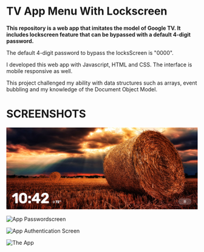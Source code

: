 # TV App Menu With Lockscreen

**This repository is a web app that imitates the model of Google TV. It includes lockscreen feature that can be bypassed with a default 4-digit password.**

The default 4-digit password to bypass the locksScreen is "0000".

I developed this web app with Javascript, HTML and CSS. The interface is mobile responsive as well.

This project challenged my ability with data structures such as arrays, event bubbling and my knowledge of the Document Object Model. 

SCREENSHOTS
===================================

![App Lockscreen](imgs/screenshots/lockScreen.png)

![App Passwordscreen](https://github.com/dimlaw7/App-with-Vanilla/tree/main/imgs/screenshots/password.png)

![App Authentication Screen](https://github.com/dimlaw7/App-with-Vanilla/tree/main/imgs/screenshots/authenticate.png)

![The App](https://github.com/dimlaw7/App-with-Vanilla/tree/main/imgs/screenshots/fullscreen.png)